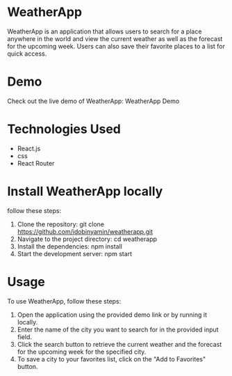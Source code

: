 # WeatherApp
WeatherApp is an application that allows users to search for a place anywhere in the world and view the current weather as well as the forecast for the upcoming week. Users can also save their favorite places to a list for quick access.

# Demo
Check out the live demo of WeatherApp: WeatherApp Demo

# Technologies Used
* React.js
* css
* React Router 

# Install WeatherApp locally
 follow these steps:

1. Clone the repository: git clone https://github.com/idobinyamin/weatherapp.git
2. Navigate to the project directory: cd weatherapp
3. Install the dependencies: npm install
4. Start the development server: npm start
# Usage
To use WeatherApp, follow these steps:

1. Open the application using the provided demo link or by running it locally.
2. Enter the name of the city you want to search for in the provided input field.
3. Click the search button to retrieve the current weather and the forecast for the upcoming week for the specified city.
4. To save a city to your favorites list, click on the "Add to Favorites" button.

